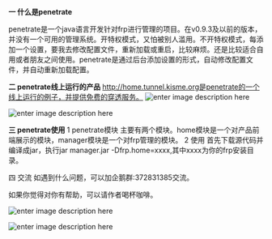 

**一 什么是penetrate**

  penetrate是一个java语言开发针对frp进行管理的项目。在v0.9.3及以前的版本，并没有一个可用的管理系统。开特权模式，又怕被别人滥用。不开特权模式，每添加一个设置，要我去修改配置文件，重新加载或重启，比较麻烦。还是比较适合自用或者朋友之间使用。penetrate是通过后台添加设置的形式，自动修改配置文件，并自动重新加载配置。
  
  
  
**二 penetrate线上运行的产品**
  http://home.tunnel.kisme.org是penetrate的一个线上运行的例子，并提供免费的穿透服务。
 ![enter image description here](https://github.com/pickear/penetrate/blob/master/manager/src/main/resources/static/images/home.png?raw=true)
  
  ![enter image description here](https://github.com/pickear/penetrate/blob/master/manager/src/main/resources/static/images/manager.png?raw=true)
  
**三 penetrate使用**
  1 penetrate模块
    主要有两个模块。home模块是一个对产品前端展示的模块，manager模块是一个对frp管理的模块。
  2 使用
     首先下载源代码并编译成jar，执行jar manager.jar -Dfrp.home=xxxx,其中xxxx为你的frp安装目录。

四 交流
    如遇到什么问题，可以加企鹅群:372831385交流。



如果你觉得对你有帮助，可以请作者喝杯咖啡。

![enter image description here](http://home.tunnel.kisme.org/images/alipay.jpg)

![enter image description here](http://home.tunnel.kisme.org/images/wxpay.png)


